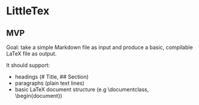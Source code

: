 # LittleTex

## MVP

Goal: take a simple Markdown file as input and produce a basic, compilable LaTeX file as output.

It should support:
- headings (# Title, ## Section)
- paragraphs (plain text lines)
- basic LaTeX document structure (e.g \documentclass, \begin{document})